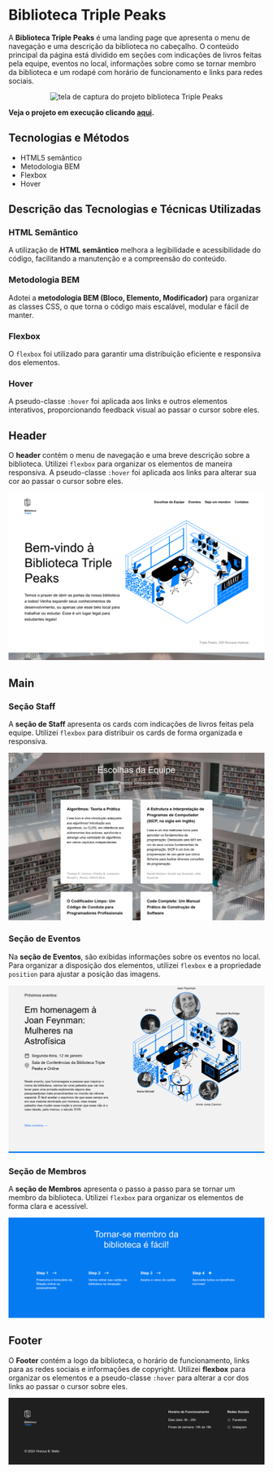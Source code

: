 # Biblioteca Triple Peaks

A **Biblioteca Triple Peaks** é uma landing page que apresenta o menu de navegação e uma descrição da biblioteca no cabeçalho. O conteúdo principal da página está dividido em seções com indicações de livros feitas pela equipe, eventos no local, informações sobre como se tornar membro da biblioteca e um rodapé com horário de funcionamento e links para redes sociais.

<p align="center"><img src="./images/screenshot-page.png" alt="tela de captura do projeto biblioteca Triple Peaks" width="25%"></p>

**Veja o projeto em execução clicando [aqui](https://vinimello90.github.io/web_project_library/).**

## Tecnologias e Métodos

- HTML5 semântico
- Metodologia BEM
- Flexbox
- Hover

## Descrição das Tecnologias e Técnicas Utilizadas

### HTML Semântico

A utilização de **HTML semântico** melhora a legibilidade e acessibilidade do código, facilitando a manutenção e a compreensão do conteúdo.

### Metodologia BEM

Adotei a **metodologia BEM (Bloco, Elemento, Modificador)** para organizar as classes CSS, o que torna o código mais escalável, modular e fácil de manter.

### Flexbox

O `flexbox` foi utilizado para garantir uma distribuição eficiente e responsiva dos elementos.

### Hover

A pseudo-classe `:hover` foi aplicada aos links e outros elementos interativos, proporcionando feedback visual ao passar o cursor sobre eles.

## Header

O **header** contém o menu de navegação e uma breve descrição sobre a biblioteca. Utilizei `flexbox` para organizar os elementos de maneira responsiva. A pseudo-classe `:hover` foi aplicada aos links para alterar sua cor ao passar o cursor sobre eles.

<img src="./images/screenshot_header.png" alt="imagem do header">

## Main

### Seção Staff

A **seção de Staff** apresenta os cards com indicações de livros feitas pela equipe. Utilizei `flexbox` para distribuir os cards de forma organizada e responsiva.

<img src="./images/screenshot_staff.png" alt="imagem da seção de Staff">

### Seção de Eventos

Na **seção de Eventos**, são exibidas informações sobre os eventos no local. Para organizar a disposição dos elementos, utilizei `flexbox` e a propriedade `position` para ajustar a posição das imagens.

<img src="./images/screenshot_events.png" alt="imagem da seção de Eventos">

### Seção de Membros

A **seção de Membros** apresenta o passo a passo para se tornar um membro da biblioteca. Utilizei `flexbox` para organizar os elementos de forma clara e acessível.

<img src="./images/screenshot_membership.png" alt="imagem da seção de membros">

## Footer

O **Footer** contém a logo da biblioteca, o horário de funcionamento, links para as redes sociais e informações de copyright. Utilizei **flexbox** para organizar os elementos e a pseudo-classe `:hover` para alterar a cor dos links ao passar o cursor sobre eles.

<img src="./images/screenshot_footer.png" alt="imagem do footer">
